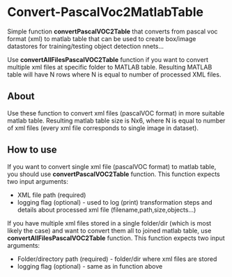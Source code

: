 # Convert-PascalVoc2MatlabTable
Simple function __convertPascalVOC2Table__ that converts from pascal voc format (xml) to matlab table that can be used to create box/image datastores for training/testing object detection nnets...

Use __convertAllFilesPascalVOC2Table__ function if you want to convert multiple xml files at specific folder to MATLAB table. 
Resulting MATLAB table will have N rows where N is equal to number of processed XML files.

## About

Use these function to convert xml files (pascalVOC format) in more suitable matlab table. 
Resulting matlab table size is Nx6, where N is equal to number of xml files (every xml file corresponds to single image in dataset).  


## How to use

If you want to convert single xml file (pascalVOC format) to matlab table, you should use __convertPascalVOC2Table__ function. 
This function expects two input arguments:
* XML file path (required)
* logging flag (optional) - used to log (print) transformation steps and details about processed xml file (filename,path,size,objects...)


If you have multiple xml files stored in a single folder/dir (which is most likely the case) and want to convert them all to joined matlab table, use __convertAllFilesPascalVOC2Table__ function. 
This function expects two input arguments:
* Folder/directory path (required) - folder/dir where xml files are stored
* logging flag (optional) - same as in function above 
